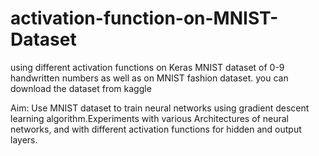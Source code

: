 # activation-function-on-MNIST-Dataset
using different activation functions on Keras MNIST dataset of 0-9 handwritten numbers as well as on MNIST fashion dataset. you can download the dataset from kaggle 

Aim:
Use MNIST dataset to train neural networks using gradient descent learning algorithm.Experiments with various Architectures of neural networks, and with different activation functions for hidden and output layers.
